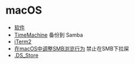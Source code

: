 # macOS

- [软件](https://github.com/MisakaAI/Awesome/blob/master/macOS.md)
- [TimeMachine](TimeMachine.md) 备份到 Samba
- [iTerm2](iTerm2.md)
- [在macOS中调整SMB浏览行为](DSDontWriteNetworkStores.md) 禁止在SMB下拉屎
- [.DS_Store](DS_Store.md)
